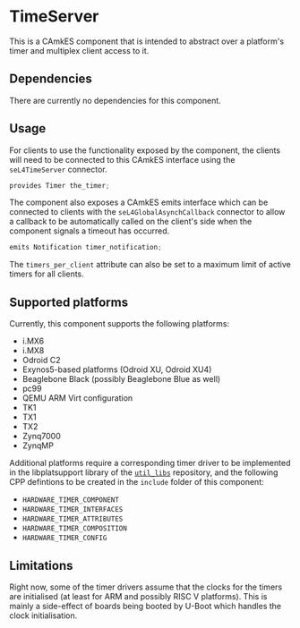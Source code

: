 <!--
     Copyright 2020, Data61, CSIRO (ABN 41 687 119 230)

     SPDX-License-Identifier: CC-BY-SA-4.0
-->

# TimeServer

This is a CAmkES component that is intended to abstract over a platform's timer
and multiplex client access to it.

## Dependencies

There are currently no dependencies for this component.

## Usage

For clients to use the functionality exposed by the component, the clients will
need to be connected to this CAmkES interface using the `seL4TimeServer`
connector.

```c
provides Timer the_timer;
```

The component also exposes a CAmkES emits interface which can be connected to
clients with the `seL4GlobalAsynchCallback` connector to allow a callback to be
automatically called on the client's side when the component signals a timeout
has occurred.

```c
emits Notification timer_notification;
```

The `timers_per_client` attribute can also be set to a maximum limit of active
timers for all clients.

## Supported platforms

Currently, this component supports the following platforms:
  - i.MX6
  - i.MX8
  - Odroid C2
  - Exynos5-based platforms (Odroid XU, Odroid XU4)
  - Beaglebone Black (possibly Beaglebone Blue as well)
  - pc99
  - QEMU ARM Virt configuration
  - TK1
  - TX1
  - TX2
  - Zynq7000
  - ZynqMP

Additional platforms require a corresponding timer driver to be
implemented in the libplatsupport library of the
[`util_libs`](https://github.com/seL4/util_libs) repository, and the following
CPP defintions to be created in the `include` folder of this component:
  - `HARDWARE_TIMER_COMPONENT`
  - `HARDWARE_TIMER_INTERFACES`
  - `HARDWARE_TIMER_ATTRIBUTES`
  - `HARDWARE_TIMER_COMPOSITION`
  - `HARDWARE_TIMER_CONFIG`

## Limitations

Right now, some of the timer drivers assume that the clocks for the timers are
initialised (at least for ARM and possibly RISC V platforms). This is mainly a
side-effect of boards being booted by U-Boot which handles the clock
initialisation.
